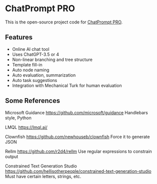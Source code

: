 # ChatPrompt PRO

This is the open-source project code for [ChatPrompt PRO](https://chatprompt.pro).

## Features

* Online AI chat tool
* Uses ChatGPT-3.5 or 4
* Non-linear branching and tree structure
* Template fill-in
* Auto node naming
* Auto evaluation, summarization
* Auto task suggestions
* Integration with Mechanical Turk for human evaluation

## Some References

Microsoft Guidance
https://github.com/microsoft/guidance
Handlebars style, Python

LMQL
https://lmql.ai/

Clownfish
https://github.com/newhouseb/clownfish
Force it to generate JSON

Rellm
https://github.com/r2d4/rellm
Use regular expressions to constrain output

Constrained Text Generation Studio
https://github.com/hellisotherpeople/constrained-text-generation-studio
Must have certain letters, strings, etc.
